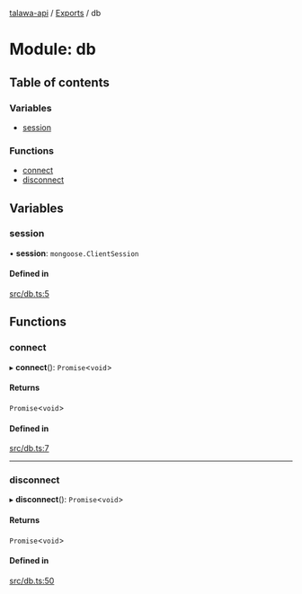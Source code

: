 [talawa-api](../README.md) / [Exports](../modules.md) / db

# Module: db

## Table of contents

### Variables

- [session](db.md#session)

### Functions

- [connect](db.md#connect)
- [disconnect](db.md#disconnect)

## Variables

### session

• **session**: `mongoose.ClientSession`

#### Defined in

[src/db.ts:5](https://github.com/PalisadoesFoundation/talawa-api/blob/3ef6e18/src/db.ts#L5)

## Functions

### connect

▸ **connect**(): `Promise`\<`void`\>

#### Returns

`Promise`\<`void`\>

#### Defined in

[src/db.ts:7](https://github.com/PalisadoesFoundation/talawa-api/blob/3ef6e18/src/db.ts#L7)

___

### disconnect

▸ **disconnect**(): `Promise`\<`void`\>

#### Returns

`Promise`\<`void`\>

#### Defined in

[src/db.ts:50](https://github.com/PalisadoesFoundation/talawa-api/blob/3ef6e18/src/db.ts#L50)
